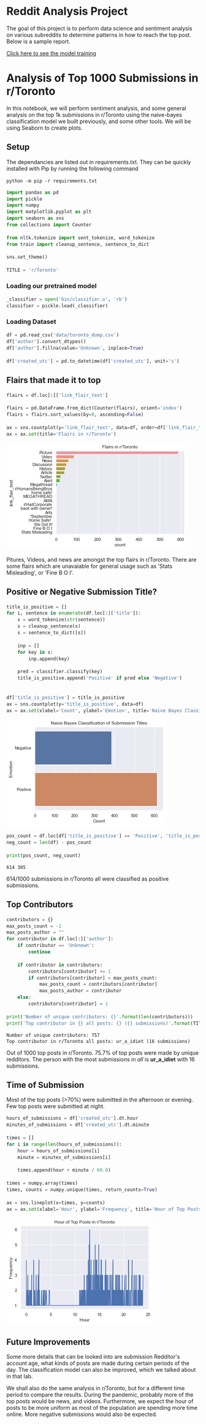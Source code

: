 # Reddit Analysis Project
The goal of this project is to perform data science and sentiment analysis on various subreddits to determine patterns in how to reach the top post. Below is a sample report.

[Click here to see the model training](https://github.com/nigel5/rat/blob/master/train.ipynb)

# Analysis of Top 1000 Submissions in r/Toronto
In this notebook, we will perform sentiment analysis, and some general analysis on the top 1k submissions in r/Toronto using the naive-bayes classification model we built previously, and some other tools. We will be using Seaborn to create plots.

## Setup
The dependancies are listed out in requirements.txt. They can be quickly installed with Pip by running the following command

`python -m pip -r requirements.txt`


```python
import pandas as pd
import pickle
import numpy
import matplotlib.pyplot as plt
import seaborn as sns
from collections import Counter

from nltk.tokenize import sent_tokenize, word_tokenize
from train import cleanup_sentence, sentence_to_dict

sns.set_theme()

TITLE = 'r/Toronto'
```

### Loading our pretrained model


```python
_classifier = open('bin/classifier.o', 'rb')
classifier = pickle.load(_classifier)
```

### Loading Dataset


```python
df = pd.read_csv('data/toronto_dump.csv')
df['author'].convert_dtypes()
df['author'].fillna(value='Unknown', inplace=True)

df['created_utc'] = pd.to_datetime(df['created_utc'], unit='s')
```

## Flairs that made it to top


```python
flairs = df.loc[:]['link_flair_text']

flairs = pd.DataFrame.from_dict(Counter(flairs), orient='index')
flairs = flairs.sort_values(by=0, ascending=False)

ax = sns.countplot(y='link_flair_text', data=df, order=df['link_flair_text'].value_counts().index)
ax = ax.set(title='Flairs in r/Toronto')
```


    
![png](public/output_7_0.png)
    


Pitures, Videos, and news are amongst the top flairs in r/Toronto. There are some flairs which are unavaiable for general usage such as 'Stats Misleading', or 'Fine B O I'.

## Positive or Negative Submission Title?


```python
title_is_positive = []
for i, sentence in enumerate(df.loc[:]['title']):
    s = word_tokenize(str(sentence))
    s = cleanup_sentence(s)
    s = sentence_to_dict([s])
    
    inp = []
    for key in s:
        inp.append(key)
    
    pred = classifier.classify(key)
    title_is_positive.append('Positive' if pred else 'Negative')
        
        
df['title_is_positive'] = title_is_positive
ax = sns.countplot(y='title_is_positive', data=df)
ax = ax.set(xlabel='Count', ylabel='Emotion', title='Naive Bayes Classification of Submission Titles')
```


    
![png](public/output_10_0.png)
    



```python
pos_count = df.loc[df['title_is_positive'] == 'Positive', 'title_is_positive'].count()
neg_count = len(df) - pos_count

print(pos_count, neg_count)
```

    614 385


614/1000 submissions in r/Toronto all were classified as positive submissions.

## Top Contributors


```python
contributors = {}
max_posts_count = -1
max_posts_author = ""
for contributor in df.loc[:]['author']:
    if contributor == 'Unknown':
        continue
        
    if contributor in contributors:
        contributors[contributor] += 1
        if contributors[contributor] > max_posts_count:
            max_posts_count = contributors[contributor]
            max_posts_author = contributor
    else:
        contributors[contributor] = 1
        
print('Number of unique contributors: {}'.format(len(contributors)))
print('Top contributor in {} all posts: {} ({} submissions)'.format(TITLE, max_posts_author, max_posts_count))
```

    Number of unique contributors: 757
    Top contributor in r/Toronto all posts: ur_a_idiet (16 submissions)


Out of 1000 top posts in r/Toronto. 75.7% of top posts were made by unique redditors. The person with the most submissions in *all* is **ur_a_idiet** with 16 submissions.

## Time of Submission

Most of the top posts (>70%) were submitted in the afternoon or evening. Few top posts were submitted at night.


```python
hours_of_submissions = df['created_utc'].dt.hour
minutes_of_submissions = df['created_utc'].dt.minute

times = []
for i in range(len(hours_of_submissions)):
    hour = hours_of_submissions[i]
    minute = minutes_of_submissions[i]
    
    times.append(hour + minute / 60.0)

times = numpy.array(times)
times, counts = numpy.unique(times, return_counts=True)

ax = sns.lineplot(x=times, y=counts)
ax = ax.set(xlabel='Hour', ylabel='Frequency', title='Hour of Top Posts in {}'.format(TITLE))
```


    
![png](public/output_17_0.png)
    


## Future Improvements
Some more details that can be looked into are submission Redditor's account age, what kinds of posts are made during certain periods of the day. The classification model can also be improved, which we talked about in that lab.

We shall also do the same analysis in r/Toronto, but for a different time period to compare the results. During the pandemic, probably more of the top posts would be news, and videos. Furthermore, we expect the hour of posts to be more uniform as most of the population are spending more time online. More negative submissions would also be expected.
